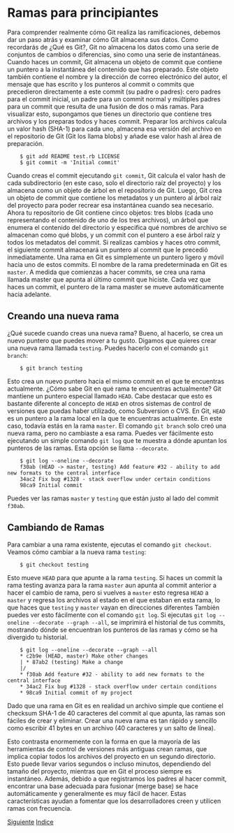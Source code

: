 # Ramas para principiantes

Para comprender realmente cómo Git realiza las ramificaciones, debemos dar un paso atrás y examinar cómo Git almacena sus datos.
Como recordarás de ¿Qué es Git?, Git no almacena los datos como una serie de conjuntos de cambios o diferencias, sino como una serie de instantáneas.
Cuando haces un commit, Git almacena un objeto de commit que contiene un puntero a la instantánea del contenido que has preparado. Este objeto también contiene el nombre y la dirección de correo electrónico del autor, el mensaje que has escrito y los punteros al commit o commits que precedieron directamente a este commit (su padre o padres): cero padres para el commit inicial, un padre para un commit normal y múltiples padres para un commit que resulta de una fusión de dos o más ramas.
Para visualizar esto, supongamos que tienes un directorio que contiene tres archivos y los preparas todos y haces commit. Preparar los archivos calcula un valor hash (SHA-1) para cada uno, almacena esa versión del archivo en el repositorio de Git (Git los llama blobs) y añade ese valor hash al área de preparación.
```
    $ git add README test.rb LICENSE
    $ git commit -m 'Initial commit'
```
Cuando creas el commit ejecutando `git commit`, Git calcula el valor hash de cada subdirectorio (en este caso, solo el directorio raíz del proyecto) y los almacena como un objeto de árbol en el repositorio de Git. Luego, Git crea un objeto de commit que contiene los metadatos y un puntero al árbol raíz del proyecto para poder recrear esa instantánea cuando sea necesario.
Ahora tu repositorio de Git contiene cinco objetos: tres blobs (cada uno representando el contenido de uno de los tres archivos), un árbol que enumera el contenido del directorio y especifica qué nombres de archivo se almacenan como qué blobs, y un commit con el puntero a ese árbol raíz y todos los metadatos del commit.
Si realizas cambios y haces otro commit, el siguiente commit almacenará un puntero al commit que le precedió inmediatamente.
Una rama en Git es simplemente un puntero ligero y móvil hacia uno de estos commits. El nombre de la rama predeterminada en Git es `master`. A medida que comienzas a hacer commits, se crea una rama llamada master que apunta al último commit que hiciste. Cada vez que haces un commit, el puntero de la rama master se mueve automáticamente hacia adelante.

## Creando una nueva rama

¿Qué sucede cuando creas una nueva rama? Bueno, al hacerlo, se crea un nuevo puntero que puedes mover a tu gusto. Digamos que quieres crear una nueva rama llamada `testing`. Puedes hacerlo con el comando `git branch`:
```
    $ git branch testing
```
Esto crea un nuevo puntero hacia el mismo commit en el que te encuentras actualmente.
¿Cómo sabe Git en qué rama te encuentras actualmente? Git mantiene un puntero especial llamado `HEAD`. Cabe destacar que esto es bastante diferente al concepto de `HEAD` en otros sistemas de control de versiones que puedas haber utilizado, como Subversion o CVS. En Git, `HEAD` es un puntero a la rama local en la que te encuentras actualmente. En este caso, todavía estás en la rama `master`. El comando `git branch` solo creó una nueva rama, pero no cambiaste a esa rama.
Puedes ver fácilmente esto ejecutando un simple comando `git log` que te muestra a dónde apuntan los punteros de las ramas. Esta opción se llama `--decorate`.
```
    $ git log --oneline --decorate
    f30ab (HEAD -> master, testing) Add feature #32 - ability to add new formats to the central interface
    34ac2 Fix bug #1328 - stack overflow under certain conditions
    98ca9 Initial commit
```
Puedes ver las ramas `master` y `testing` que están justo al lado del commit `f30ab`.

## Cambiando de Ramas

Para cambiar a una rama existente, ejecutas el comando `git checkout`. Veamos cómo cambiar a la nueva rama `testing`:
```
    $ git checkout testing
```
Esto mueve `HEAD` para que apunte a la rama `testing`.
Si haces un commit la rama testing avanza para la rama `master` aun apunta al commit anterior a hacer el cambio de rama, pero si vuelves a `master` esto regresa `HEAD` a `master` y regresa los archivos al estado en el que estaban en esta rama, lo que haces que `testing` y `master` vayan en direcciones diferentes
También puedes ver esto fácilmente con el comando `git log`. Si ejecutas `git log --oneline --decorate --graph --all`, se imprimirá el historial de tus commits, mostrando dónde se encuentran los punteros de las ramas y cómo se ha divergido tu historial.
```
    $ git log --oneline --decorate --graph --all
    * c2b9e (HEAD, master) Make other changes
    | * 87ab2 (testing) Make a change
    |/
    * f30ab Add feature #32 - ability to add new formats to the central interface
    * 34ac2 Fix bug #1328 - stack overflow under certain conditions
    * 98ca9 Initial commit of my project
```
Dado que una rama en Git es en realidad un archivo simple que contiene el checksum SHA-1 de 40 caracteres del commit al que apunta, las ramas son fáciles de crear y eliminar. Crear una nueva rama es tan rápido y sencillo como escribir 41 bytes en un archivo (40 caracteres y un salto de línea).

Esto contrasta enormemente con la forma en que la mayoría de las herramientas de control de versiones más antiguas crean ramas, que implica copiar todos los archivos del proyecto en un segundo directorio. Esto puede llevar varios segundos o incluso minutos, dependiendo del tamaño del proyecto, mientras que en Git el proceso siempre es instantáneo. Además, debido a que registramos los padres al hacer commit, encontrar una base adecuada para fusionar (merge base) se hace automáticamente y generalmente es muy fácil de hacer. Estas características ayudan a fomentar que los desarrolladores creen y utilicen ramas con frecuencia.

[Siguiente](Ch3.2.md)
[Indice](https://github.com/IIKUYY/Git-basico/blob/main/Ch3/README.md)